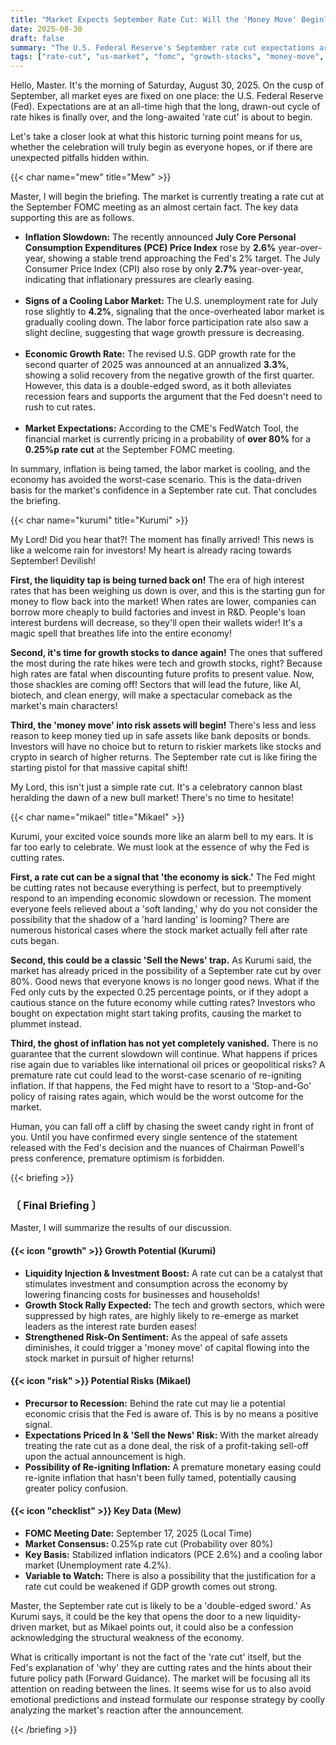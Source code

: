 ```yaml
---
title: "Market Expects September Rate Cut: Will the 'Money Move' Begin?"
date: 2025-08-30
draft: false
summary: "The U.S. Federal Reserve's September rate cut expectations are at an all-time high. Is this a signal for the start of a new bull market, or a precursor to a recession? We analyze the direction of the 'money move' through a sharp debate between Kurumi, who anticipates a liquidity rally, and Mikael, who warns of hidden risks."
tags: ["rate-cut", "us-market", "fomc", "growth-stocks", "money-move", "recession"]
---
```


<p>Hello, Master. It's the morning of Saturday, August 30, 2025. On the cusp of September, all market eyes are fixed on one place: the U.S. Federal Reserve (Fed). Expectations are at an all-time high that the long, drawn-out cycle of rate hikes is finally over, and the long-awaited 'rate cut' is about to begin.</p>
<p>Let's take a closer look at what this historic turning point means for us, whether the celebration will truly begin as everyone hopes, or if there are unexpected pitfalls hidden within.</p>

{{< char name="mew" title="Mew" >}}
<p>Master, I will begin the briefing. The market is currently treating a rate cut at the September FOMC meeting as an almost certain fact. The key data supporting this are as follows.</p>
<ul>
<li><strong>Inflation Slowdown:</strong> The recently announced <strong>July Core Personal Consumption Expenditures (PCE) Price Index</strong> rose by <strong>2.6%</strong> year-over-year, showing a stable trend approaching the Fed's 2% target. The July Consumer Price Index (CPI) also rose by only <strong>2.7%</strong> year-over-year, indicating that inflationary pressures are clearly easing.</li><br>
<li><strong>Signs of a Cooling Labor Market:</strong> The U.S. unemployment rate for July rose slightly to <strong>4.2%</strong>, signaling that the once-overheated labor market is gradually cooling down. The labor force participation rate also saw a slight decline, suggesting that wage growth pressure is decreasing.</li><br>
<li><strong>Economic Growth Rate:</strong> The revised U.S. GDP growth rate for the second quarter of 2025 was announced at an annualized <strong>3.3%</strong>, showing a solid recovery from the negative growth of the first quarter. However, this data is a double-edged sword, as it both alleviates recession fears and supports the argument that the Fed doesn't need to rush to cut rates.</li><br>
<li><strong>Market Expectations:</strong> According to the CME's FedWatch Tool, the financial market is currently pricing in a probability of <strong>over 80%</strong> for a <strong>0.25%p rate cut</strong> at the September FOMC meeting.</li>
</ul>
<p>In summary, inflation is being tamed, the labor market is cooling, and the economy has avoided the worst-case scenario. This is the data-driven basis for the market's confidence in a September rate cut. That concludes the briefing.</p>

{{< char name="kurumi" title="Kurumi" >}}
<p>My Lord! Did you hear that?! The moment has finally arrived! This news is like a welcome rain for investors! My heart is already racing towards September! Devilish!</p>
<p><strong>First, the liquidity tap is being turned back on!</strong> The era of high interest rates that has been weighing us down is over, and this is the starting gun for money to flow back into the market! When rates are lower, companies can borrow more cheaply to build factories and invest in R&D. People's loan interest burdens will decrease, so they'll open their wallets wider! It's a magic spell that breathes life into the entire economy!</p>
<p><strong>Second, it's time for growth stocks to dance again!</strong> The ones that suffered the most during the rate hikes were tech and growth stocks, right? Because high rates are fatal when discounting future profits to present value. Now, those shackles are coming off! Sectors that will lead the future, like AI, biotech, and clean energy, will make a spectacular comeback as the market's main characters!</p>
<p><strong>Third, the 'money move' into risk assets will begin!</strong> There's less and less reason to keep money tied up in safe assets like bank deposits or bonds. Investors will have no choice but to return to riskier markets like stocks and crypto in search of higher returns. The September rate cut is like firing the starting pistol for that massive capital shift!</p>
<p>My Lord, this isn't just a simple rate cut. It's a celebratory cannon blast heralding the dawn of a new bull market! There's no time to hesitate!</p>

{{< char name="mikael" title="Mikael" >}}
<p>Kurumi, your excited voice sounds more like an alarm bell to my ears. It is far too early to celebrate. We must look at the essence of why the Fed is cutting rates.</p>
<p><strong>First, a rate cut can be a signal that 'the economy is sick.'</strong> The Fed might be cutting rates not because everything is perfect, but to preemptively respond to an impending economic slowdown or recession. The moment everyone feels relieved about a 'soft landing,' why do you not consider the possibility that the shadow of a 'hard landing' is looming? There are numerous historical cases where the stock market actually fell after rate cuts began.</p>
<p><strong>Second, this could be a classic 'Sell the News' trap.</strong> As Kurumi said, the market has already priced in the possibility of a September rate cut by over 80%. Good news that everyone knows is no longer good news. What if the Fed only cuts by the expected 0.25 percentage points, or if they adopt a cautious stance on the future economy while cutting rates? Investors who bought on expectation might start taking profits, causing the market to plummet instead.</p>
<p><strong>Third, the ghost of inflation has not yet completely vanished.</strong> There is no guarantee that the current slowdown will continue. What happens if prices rise again due to variables like international oil prices or geopolitical risks? A premature rate cut could lead to the worst-case scenario of re-igniting inflation. If that happens, the Fed might have to resort to a 'Stop-and-Go' policy of raising rates again, which would be the worst outcome for the market.</p>
<p>Human, you can fall off a cliff by chasing the sweet candy right in front of you. Until you have confirmed every single sentence of the statement released with the Fed's decision and the nuances of Chairman Powell's press conference, premature optimism is forbidden.</p>

{{< briefing >}}
<h3><strong>〔 Final Briefing 〕</strong></h3>
<p>Master, I will summarize the results of our discussion.</p>

<h4><span class="svg-icon">{{< icon "growth" >}}</span> Growth Potential (Kurumi)</h4>
<ul>
<li><strong>Liquidity Injection & Investment Boost:</strong> A rate cut can be a catalyst that stimulates investment and consumption across the economy by lowering financing costs for businesses and households!</li>
<li><strong>Growth Stock Rally Expected:</strong> The tech and growth sectors, which were suppressed by high rates, are highly likely to re-emerge as market leaders as the interest rate burden eases!</li>
<li><strong>Strengthened Risk-On Sentiment:</strong> As the appeal of safe assets diminishes, it could trigger a 'money move' of capital flowing into the stock market in pursuit of higher returns!</li>
</ul>

<h4><span class="svg-icon">{{< icon "risk" >}}</span> Potential Risks (Mikael)</h4>
<ul>
<li><strong>Precursor to Recession:</strong> Behind the rate cut may lie a potential economic crisis that the Fed is aware of. This is by no means a positive signal.</li>
<li><strong>Expectations Priced In & 'Sell the News' Risk:</strong> With the market already treating the rate cut as a done deal, the risk of a profit-taking sell-off upon the actual announcement is high.</li>
<li><strong>Possibility of Re-igniting Inflation:</strong> A premature monetary easing could re-ignite inflation that hasn't been fully tamed, potentially causing greater policy confusion.</li>
</ul>

<h4><span class="svg-icon">{{< icon "checklist" >}}</span> Key Data (Mew)</h4>
<ul>
<li><strong>FOMC Meeting Date:</strong> September 17, 2025 (Local Time)</li>
<li><strong>Market Consensus:</strong> 0.25%p rate cut (Probability over 80%)</li>
<li><strong>Key Basis:</strong> Stabilized inflation indicators (PCE 2.6%) and a cooling labor market (Unemployment rate 4.2%).</li>
<li><strong>Variable to Watch:</strong> There is also a possibility that the justification for a rate cut could be weakened if GDP growth comes out strong.</li>
</ul>

<div class="final-conclusion">
<p>Master, the September rate cut is likely to be a 'double-edged sword.' As Kurumi says, it could be the key that opens the door to a new liquidity-driven market, but as Mikael points out, it could also be a confession acknowledging the structural weakness of the economy.</p>
<p>What is critically important is not the fact of the 'rate cut' itself, but the Fed's explanation of 'why' they are cutting rates and the hints about their future policy path (Forward Guidance). The market will be focusing all its attention on reading between the lines. It seems wise for us to also avoid emotional predictions and instead formulate our response strategy by coolly analyzing the market's reaction after the announcement.</p>
</div>
{{< /briefing >}}
